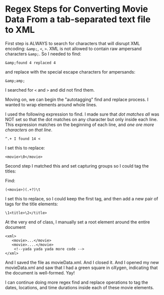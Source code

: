 # Regex Steps for Converting Movie Data From a tab-separated text file to XML

First step is ALWAYS to search for characters that will disrupt XML encoding: 
`&amp;`, `<`, `>`. 
XML is not allowed to contain raw ampersand characters `&amp;`. 
So I needed to find:

```
&amp;found 4 replaced 4
```
and replace with the special escape characters for ampersands:
```
&amp;amp;
```
I searched for `<` and `>` and did not find them. 


Moving on, we can begin the "autotagging" find and replace process.
I wanted to wrap elements around whole lines. 

I used the following expression to find. 
I made sure that *dot matches all* was NOT set so that
the dot matches on any character but only inside each line. 
This expression matches on the beginning of each line, 
and *one ore more characters on that line*.

```
^.+ I found 14 <
```
I set this to replace:
```
<movie>\0</movie>
```

Second step I matched this and set capturing groups so I could tag the titles:

Find: 
```
(<movie>)(.+?)\t
```



I set this to replace, so I could keep the first tag, and then add a new pair of tags for the title elements:
```
\1<title>\2</title>
```
At the very end of class, I manually set a root element around the entire document 
```
<xml>
   <movie>...</movie>
   <movie>....</movie>
    <!--yada yada yada more code -->   
</xml>
```

And I saved the file as movieData.xml.
And I closed it.
And I opened my new movieData.xml and saw that I had a green square in oXygen, indicating 
that the document is well-formed. Yay!

I can continue doing more regex find and replace operations to tag the dates, locations, and time durations inside each of these movie elements. 
